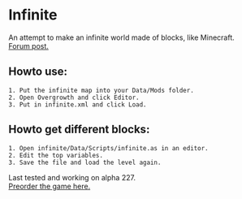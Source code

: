 # Infinite
An attempt to make an infinite world made of blocks, like Minecraft.   
[Forum post.](http://forums.wolfire.com/viewtopic.php?f=16&t=39721)  
## Howto use:  
	1. Put the infinite map into your Data/Mods folder.   
	2. Open Overgrowth and click Editor.   
	3. Put in infinite.xml and click Load.   
	
## Howto get different blocks:  
	1. Open infinite/Data/Scripts/infinite.as in an editor.   
	2. Edit the top variables.   
	3. Save the file and load the level again.   
  
Last tested and working on alpha 227.  
[Preorder the game here.](http://www.wolfire.com/overgrowth)
